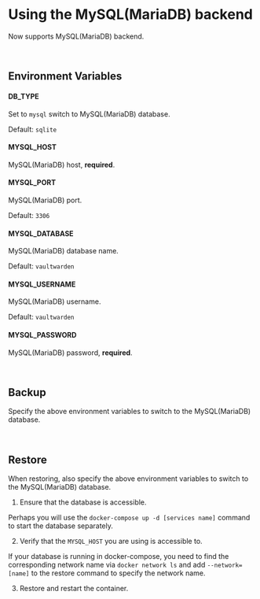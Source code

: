 # Using the MySQL(MariaDB) backend

Now supports MySQL(MariaDB) backend.

<br>



## Environment Variables

#### DB_TYPE

Set to `mysql` switch to MySQL(MariaDB) database.

Default: `sqlite`

#### MYSQL_HOST

MySQL(MariaDB) host, **required**.

#### MYSQL_PORT

MySQL(MariaDB) port.

Default: `3306`

#### MYSQL_DATABASE

MySQL(MariaDB) database name.

Default: `vaultwarden`

#### MYSQL_USERNAME

MySQL(MariaDB) username.

Default: `vaultwarden`

#### MYSQL_PASSWORD

MySQL(MariaDB) password, **required**.

<br>



## Backup

Specify the above environment variables to switch to the MySQL(MariaDB) database.

<br>



## Restore

When restoring, also specify the above environment variables to switch to the MySQL(MariaDB) database.

1. Ensure that the database is accessible.

Perhaps you will use the `docker-compose up -d [services name]` command to start the database separately.

2. Verify that the `MYSQL_HOST` you are using is accessible to.

If your database is running in docker-compose, you need to find the corresponding network name via `docker network ls`  and add `--network=[name]` to the restore command to specify the network name.

3. Restore and restart the container.
